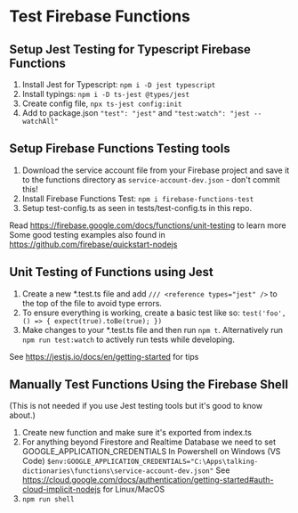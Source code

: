 # Test Firebase Functions

## Setup Jest Testing for Typescript Firebase Functions

1. Install Jest for Typescript: `npm i -D jest typescript`
2. Install typings: `npm i -D ts-jest @types/jest`
3. Create config file, `npx ts-jest config:init`
4. Add to package.json `"test": "jest"` and `"test:watch": "jest --watchAll"`

## Setup Firebase Functions Testing tools

1. Download the service account file from your Firebase project and save it to the functions directory as `service-account-dev.json` - don't commit this!
2. Install Firebase Functions Test: `npm i firebase-functions-test`
3. Setup test-config.ts as seen in tests/test-config.ts in this repo.

Read https://firebase.google.com/docs/functions/unit-testing to learn more
Some good testing examples also found in https://github.com/firebase/quickstart-nodejs

## Unit Testing of Functions using Jest

1. Create a new \*.test.ts file and add `/// <reference types="jest" />` to the top of the file to avoid type errors.
2. To ensure everything is working, create a basic test like so: `test('foo', () => { expect(true).toBe(true); })`
3. Make changes to your \*.test.ts file and then run `npm t`. Alternatively run `npm run test:watch` to actively run tests while developing.

See https://jestjs.io/docs/en/getting-started for tips

## Manually Test Functions Using the Firebase Shell

(This is not needed if you use Jest testing tools but it's good to know about.)

1. Create new function and make sure it's exported from index.ts
2. For anything beyond Firestore and Realtime Database we need to set GOOGLE_APPLICATION_CREDENTIALS
   In Powershell on Windows (VS Code)
   `$env:GOOGLE_APPLICATION_CREDENTIALS="C:\Apps\talking-dictionaries\functions\service-account-dev.json"`
   See https://cloud.google.com/docs/authentication/getting-started#auth-cloud-implicit-nodejs for Linux/MacOS
3. `npm run shell`
